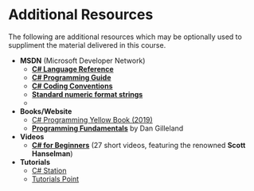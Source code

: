 # Additional Resources

The following are additional resources which may be optionally used to suppliment the material delivered in this course.

- **MSDN** (Microsoft Developer Network)
  - [**C# Language Reference**](https://learn.microsoft.com/en-us/dotnet/csharp/language-reference/)
  - [**C# Programming Guide**](https://learn.microsoft.com/en-us/dotnet/csharp/programming-guide/)
  - [**C# Coding Conventions**](https://learn.microsoft.com/en-us/dotnet/csharp/fundamentals/coding-style/coding-conventions)
  - [**Standard numeric format strings**](https://learn.microsoft.com/en-us/dotnet/standard/base-types/standard-numeric-format-strings?redirectedfrom=MSDN)
  - 
- **Books/Website**
  - [C# Programming Yellow Book (2019)](https://www.robmiles.com/s/CSharp-Book-2019-Refresh.pdf)
  - [**Programming Fundamentals**](https://programming-0101.github.io/TheBook/) by Dan Gilleland
- **Videos**
  - [**C# for Beginners**](https://www.youtube.com/watch?v=BM4CHBmAPh4&list=PLdo4fOcmZ0oVxKLQCHpiUWun7vlJJvUiN) (27 short videos, featuring the renowned **Scott Hanselman**)
- **Tutorials**
  - [C# Station](https://csharp-station.com/Tutorial/CSharp/SmartConsoleSetup.aspx)
  - [Tutorials Point](https://www.tutorialspoint.com/csharp/)
